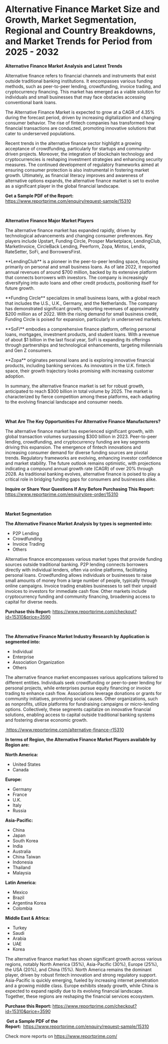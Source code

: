<p><h1>Alternative Finance Market Size and Growth, Market Segmentation, Regional and Country Breakdowns, and Market Trends for Period from 2025 -  2032</h1></p><p><strong>Alternative Finance Market Analysis and Latest Trends</strong></p>
<p><p>Alternative finance refers to financial channels and instruments that exist outside traditional banking institutions. It encompasses various funding methods, such as peer-to-peer lending, crowdfunding, invoice trading, and cryptocurrency financing. This market has emerged as a viable solution for individuals and small businesses that may face obstacles accessing conventional bank loans. </p><p>The Alternative Finance Market is expected to grow at a CAGR of 4.35% during the forecast period, driven by increasing digitalization and changing consumer behavior. The rise of fintech companies has transformed how financial transactions are conducted, promoting innovative solutions that cater to underserved populations. </p><p>Recent trends in the alternative finance sector highlight a growing acceptance of crowdfunding, particularly for startups and community-driven projects. Moreover, the integration of blockchain technology and cryptocurrencies is reshaping investment strategies and enhancing security measures. The continued development of regulatory frameworks aimed at ensuring consumer protection is also instrumental in fostering market growth. Ultimately, as financial literacy improves and awareness of alternative options expands, the alternative finance market is set to evolve as a significant player in the global financial landscape.</p></p>
<p><strong>Get a Sample PDF of the Report:&nbsp;</strong> <a href="https://www.reportprime.com/enquiry/request-sample/15310?utm_campaign=2984&utm_medium=2&utm_source=Github&utm_content=ia&utm_term=20032025&utm_id=alternative-finance">https://www.reportprime.com/enquiry/request-sample/15310</a></p>
<p>&nbsp;</p>
<p><strong>Alternative Finance Major Market Players</strong></p>
<p><p>The alternative finance market has expanded rapidly, driven by technological advancements and changing consumer preferences. Key players include Upstart, Funding Circle, Prosper Marketplace, LendingClub, MarketInvoice, CircleBack Lending, Peerform, Zopa, Mintos, Lendix, RateSetter, SoFi, and BorrowersFirst.</p><p>**LendingClub** is a pioneer in the peer-to-peer lending space, focusing primarily on personal and small business loans. As of late 2022, it reported annual revenues of around $700 million, backed by its extensive platform that connects borrowers with investors. The company is increasingly diversifying into auto loans and other credit products, positioning itself for future growth.</p><p>**Funding Circle** specializes in small business loans, with a global reach that includes the U.S., U.K., Germany, and the Netherlands. The company has demonstrated significant growth, reporting revenues of approximately $200 million as of 2022. With the rising demand for small business credit, Funding Circle is poised for expansion, particularly in underserved markets.</p><p>**SoFi** embodies a comprehensive finance platform, offering personal loans, mortgages, investment products, and student loans. With a revenue of about $1 billion in the last fiscal year, SoFi is expanding its offerings through partnerships and technological enhancements, targeting millennials and Gen Z consumers.</p><p>**Zopa** originates personal loans and is exploring innovative financial products, including banking services. As innovators in the U.K. fintech space, their growth trajectory looks promising with increasing customer adoption.</p><p>In summary, the alternative finance market is set for robust growth, anticipated to reach $300 billion in total volume by 2025. The market is characterized by fierce competition among these platforms, each adapting to the evolving financial landscape and consumer needs.</p></p>
<p>&nbsp;</p>
<p><strong>What Are The Key Opportunities For Alternative Finance Manufacturers?</strong></p>
<p><p>The alternative finance market has experienced significant growth, with global transaction volumes surpassing $300 billion in 2023. Peer-to-peer lending, crowdfunding, and cryptocurrency funding are key segments driving this expansion. The emergence of fintech innovations and increasing consumer demand for diverse funding sources are pivotal trends. Regulatory frameworks are evolving, enhancing investor confidence and market stability. The future outlook remains optimistic, with projections indicating a compound annual growth rate (CAGR) of over 20% through 2028. As traditional banking evolves, alternative finance is poised to play a critical role in bridging funding gaps for consumers and businesses alike.</p></p>
<p><strong>Inquire or Share Your Questions If Any Before Purchasing This Report:</strong> <a href="https://www.reportprime.com/enquiry/pre-order/15310?utm_campaign=2984&utm_medium=2&utm_source=Github&utm_content=ia&utm_term=20032025&utm_id=alternative-finance">https://www.reportprime.com/enquiry/pre-order/15310</a></p>
<p>&nbsp;</p>
<p><strong>Market Segmentation</strong></p>
<p><strong>The Alternative Finance Market Analysis by types is segmented into:</strong></p>
<p><ul><li>P2P Lending</li><li>Crowdfunding</li><li>Invoice Trading</li><li>Others</li></ul></p>
<p><p>Alternative finance encompasses various market types that provide funding sources outside traditional banking. P2P lending connects borrowers directly with individual lenders, often via online platforms, facilitating personal loans. Crowdfunding allows individuals or businesses to raise small amounts of money from a large number of people, typically through online campaigns. Invoice trading enables businesses to sell their unpaid invoices to investors for immediate cash flow. Other markets include cryptocurrency funding and community financing, broadening access to capital for diverse needs.</p></p>
<p><strong>Purchase this Report:&nbsp;</strong><a href="https://www.reportprime.com/checkout?id=15310&price=3590&utm_campaign=2984&utm_medium=2&utm_source=Github&utm_content=ia&utm_term=20032025&utm_id=alternative-finance">https://www.reportprime.com/checkout?id=15310&price=3590</a></p>
<p>&nbsp;</p>
<p><strong>The Alternative Finance Market Industry Research by Application is segmented into:</strong></p>
<p><ul><li>Individual</li><li>Enterprise</li><li>Association Organization</li><li>Others</li></ul></p>
<p><p>The alternative finance market encompasses various applications tailored to different entities. Individuals seek crowdfunding or peer-to-peer lending for personal projects, while enterprises pursue equity financing or invoice trading to enhance cash flow. Associations leverage donations or grants for community initiatives, promoting social causes. Other organizations, such as nonprofits, utilize platforms for fundraising campaigns or micro-lending options. Collectively, these segments capitalize on innovative financial solutions, enabling access to capital outside traditional banking systems and fostering diverse economic growth.</p></p>
<p><a href="https://www.reportprime.com/alternative-finance-r15310?utm_campaign=2984&utm_medium=2&utm_source=Github&utm_content=ia&utm_term=20032025&utm_id=alternative-finance">&nbsp;https://www.reportprime.com/alternative-finance-r15310</a></p>
<p><strong>In terms of Region, the Alternative Finance Market Players available by Region are:</strong></p>
<p>
    <p> <strong> North America: </strong>
        <ul>
            <li>United States</li>
            <li>Canada</li>
        </ul>
        </p> 
    <p> <strong> Europe: </strong>
        <ul>
            <li>Germany</li>
            <li>France</li>
            <li>U.K.</li>
            <li>Italy</li>
            <li>Russia</li>
        </ul>
        </p> 
    <p> <strong> Asia-Pacific: </strong>
        <ul>
            <li>China</li>
            <li>Japan</li>
            <li>South Korea</li>
            <li>India</li>
            <li>Australia</li>
            <li>China Taiwan</li>
            <li>Indonesia</li>
            <li>Thailand</li>
            <li>Malaysia</li>
        </ul>
        </p> 
    <p> <strong> Latin America: </strong>
        <ul>
            <li>Mexico</li>
            <li>Brazil</li>
            <li>Argentina Korea</li>
            <li>Colombia</li>
        </ul>
        </p> 
    <p> <strong> Middle East & Africa: </strong>
        <ul>
            <li>Turkey</li>
            <li>Saudi</li>
            <li>Arabia</li>
            <li>UAE</li>
            <li>Korea</li>
        </ul>
    </p>
    </p>
<p><p>The alternative finance market has shown significant growth across various regions, notably North America (35%), Asia-Pacific (30%), Europe (25%), the USA (20%), and China (15%). North America remains the dominant player, driven by robust fintech innovation and strong regulatory support. Asia-Pacific is quickly emerging, fueled by increasing internet penetration and a growing middle class. Europe exhibits steady growth, while China is expected to expand rapidly due to its evolving financial landscape. Together, these regions are reshaping the financial services ecosystem.</p></p>
<p><strong>Purchase this Report: </strong><a href="https://www.reportprime.com/checkout?id=15310&price=3590&utm_campaign=2984&utm_medium=2&utm_source=Github&utm_content=ia&utm_term=20032025&utm_id=alternative-finance">https://www.reportprime.com/checkout?id=15310&price=3590</a></p>
<p>&nbsp;<strong>Get a Sample PDF of the Report:&nbsp;&nbsp;</strong><a href="https://www.reportprime.com/enquiry/request-sample/15310?utm_campaign=2984&utm_medium=2&utm_source=Github&utm_content=ia&utm_term=20032025&utm_id=alternative-finance">https://www.reportprime.com/enquiry/request-sample/15310</a></p>
<p><strong></strong></p>
<p>Check more reports on <a href="https://www.reportprime.com/?utm_campaign=2984&utm_medium=2&utm_source=Github&utm_content=ia&utm_term=20032025&utm_id=alternative-finance">https://www.reportprime.com/</a></p>